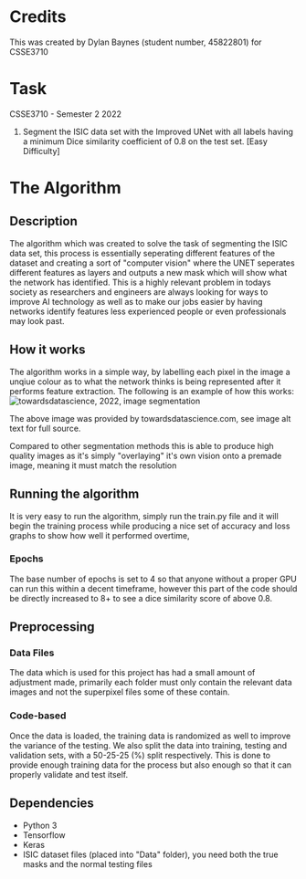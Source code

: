 # Credits
This was created by Dylan Baynes (student number, 45822801) for CSSE3710

# Task
CSSE3710 - Semester 2 2022
1. Segment the ISIC data set with the Improved UNet with all labels having a minimum Dice similarity
coefficient of 0.8 on the test set. [Easy Difficulty]

# The Algorithm
## Description
The algorithm which was created to solve the task of segmenting the ISIC data set, this process is essentially seperating 
different features of the dataset and creating a sort of "computer vision" where the UNET seperates different features
as layers and outputs a new mask which will show what the network has identified. This is a highly relevant problem in 
todays society as researchers and engineers are always looking for ways to improve AI technology as well as to make our
jobs easier by having networks identify features less experienced people or even professionals may look past.

## How it works
The algorithm works in a simple way, by labelling each pixel in the image a unqiue colour as to what the network thinks
is being represented after it performs feature extraction. The following is an example of how this works:
![towardsdatascience, 2022, image segmentation](https://miro.medium.com/max/720/1*nXlx7s4wQhVgVId8qkkMMA.png)

The above image was provided by towardsdatascience.com, see image alt text for full source.

Compared to other segmentation methods this is able to produce high quality images as it's simply "overlaying" it's own
vision onto a premade image, meaning it must match the resolution

## Running the algorithm
It is very easy to run the algorithm, simply run the train.py file and it will begin the training process while producing
a nice set of accuracy and loss graphs to show how well it performed overtime, 

### Epochs
The base number of epochs is set to 4 so that anyone without a proper GPU can run this within a decent timeframe, however
this part of the code should be directly increased to 8+ to see a dice similarity score of above 0.8.

## Preprocessing
### Data Files
The data which is used for this project has had a small amount of adjustment made, primarily each folder must only contain
the relevant data images and not the superpixel files some of these contain.

### Code-based
Once the data is loaded, the training data is randomized as well to improve the variance of the testing. We also split
the data into training, testing and validation sets, with a 50-25-25 (%) split respectively. This is done to provide 
enough training data for the process but also enough so that it can properly validate and test itself.



## Dependencies
- Python 3
- Tensorflow
- Keras
- ISIC dataset files (placed into "Data" folder), you need both the true masks and the normal testing files


